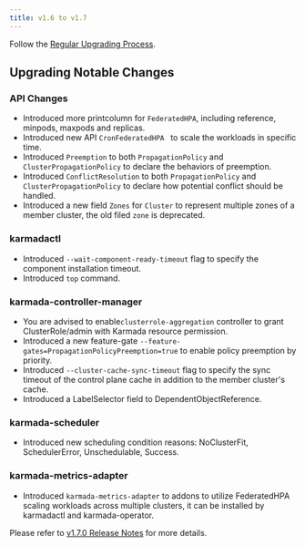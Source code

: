 ```yaml
---
title: v1.6 to v1.7
---
```


Follow the [Regular Upgrading Process](./README.md).

## Upgrading Notable Changes

### API Changes

* Introduced more printcolumn for `FederatedHPA`, including reference, minpods, maxpods and replicas.
* Introduced new API `CronFederatedHPA ` to scale the workloads in specific time.
* Introduced `Preemption` to both `PropagationPolicy` and `ClusterPropagationPolicy` to declare the behaviors of preemption.
* Introduced `ConflictResolution` to both `PropagationPolicy` and `ClusterPropagationPolicy` to declare how potential conflict should be handled.
* Introduced a new field `Zones` for `Cluster` to represent multiple zones of a member cluster, the old filed `zone` is deprecated.

### karmadactl

* Introduced `--wait-component-ready-timeout` flag to specify the component installation timeout. 
* Introduced `top` command.

### karmada-controller-manager

* You are advised to enable`clusterrole-aggregation` controller to grant ClusterRole/admin with Karmada resource permission.
* Introduced a new feature-gate `--feature-gates=PropagationPolicyPreemption=true` to enable policy preemption by priority.
* Introduced `--cluster-cache-sync-timeout` flag to specify the sync timeout of the control plane cache in addition to the member cluster's cache. 
* Introduced a LabelSelector field to DependentObjectReference. 

### karmada-scheduler

* Introduced new scheduling condition reasons: NoClusterFit, SchedulerError, Unschedulable, Success. 

### karmada-metrics-adapter

* Introduced `karmada-metrics-adapter` to addons to utilize FederatedHPA scaling workloads across multiple clusters, 
it can be installed by karmadactl and karmada-operator.

Please refer to [v1.7.0 Release Notes](https://github.com/karmada-io/karmada/releases/tag/v1.7.0) for more details.
